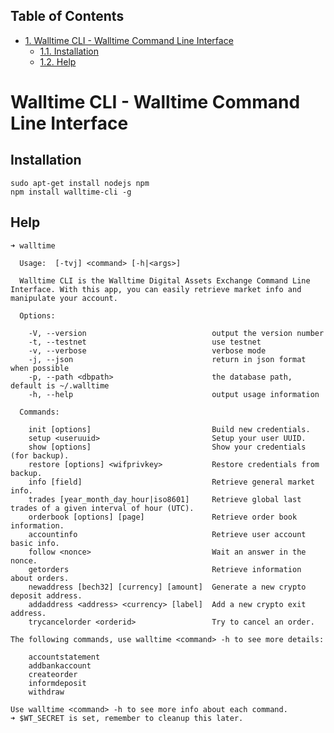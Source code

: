 <div id="table-of-contents">
<h2>Table of Contents</h2>
<div id="text-table-of-contents">
<ul>
<li><a href="#sec-1">1. Walltime CLI - Walltime Command Line Interface</a>
<ul>
<li><a href="#sec-1-1">1.1. Installation</a></li>
<li><a href="#sec-1-2">1.2. Help</a></li>
</ul>
</li>
</ul>
</div>
</div>

# Walltime CLI - Walltime Command Line Interface<a id="sec-1" name="sec-1"></a>

## Installation<a id="sec-1-1" name="sec-1-1"></a>

    sudo apt-get install nodejs npm
    npm install walltime-cli -g

## Help<a id="sec-1-2" name="sec-1-2"></a>

    ➜ walltime
    
      Usage:  [-tvj] <command> [-h|<args>]
    
      Walltime CLI is the Walltime Digital Assets Exchange Command Line Interface. With this app, you can easily retrieve market info and manipulate your account.
    
      Options:
    
        -V, --version                            output the version number
        -t, --testnet                            use testnet
        -v, --verbose                            verbose mode
        -j, --json                               return in json format when possible
        -p, --path <dbpath>                      the database path, default is ~/.walltime
        -h, --help                               output usage information
    
      Commands:
    
        init [options]                           Build new credentials.
        setup <useruuid>                         Setup your user UUID.
        show [options]                           Show your credentials (for backup).
        restore [options] <wifprivkey>           Restore credentials from backup.
        info [field]                             Retrieve general market info.
        trades [year_month_day_hour|iso8601]     Retrieve global last trades of a given interval of hour (UTC).
        orderbook [options] [page]               Retrieve order book information.
        accountinfo                              Retrieve user account basic info.
        follow <nonce>                           Wait an answer in the nonce.
        getorders                                Retrieve information about orders.
        newaddress [bech32] [currency] [amount]  Generate a new crypto deposit address.
        addaddress <address> <currency> [label]  Add a new crypto exit address.
        trycancelorder <orderid>                 Try to cancel an order.
    
    The following commands, use walltime <command> -h to see more details:
    
        accountstatement
        addbankaccount
        createorder
        informdeposit
        withdraw
    
    Use walltime <command> -h to see more info about each command.
    ➜ $WT_SECRET is set, remember to cleanup this later.
